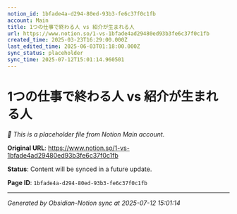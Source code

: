 ```yaml
---
notion_id: 1bfade4a-d294-80ed-93b3-fe6c37f0c1fb
account: Main
title: 1つの仕事で終わる人 vs 紹介が生まれる人
url: https://www.notion.so/1-vs-1bfade4ad29480ed93b3fe6c37f0c1fb
created_time: 2025-03-23T16:29:00.000Z
last_edited_time: 2025-06-03T01:18:00.000Z
sync_status: placeholder
sync_time: 2025-07-12T15:01:14.960501
---
```


# 1つの仕事で終わる人 vs 紹介が生まれる人

*🔄 This is a placeholder file from Notion Main account.*

**Original URL**: https://www.notion.so/1-vs-1bfade4ad29480ed93b3fe6c37f0c1fb

**Status**: Content will be synced in a future update.

**Page ID**: `1bfade4a-d294-80ed-93b3-fe6c37f0c1fb`

---

*Generated by Obsidian-Notion sync at 2025-07-12 15:01:14*
